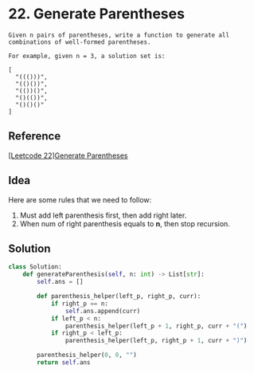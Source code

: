 # 22. Generate Parentheses

```
Given n pairs of parentheses, write a function to generate all combinations of well-formed parentheses.

For example, given n = 3, a solution set is:

[
  "((()))",
  "(()())",
  "(())()",
  "()(())",
  "()()()"
]
```

## Reference

[[Leetcode 22]Generate Parentheses](https://www.youtube.com/watch?v=PCb1Ca_j6OU)

## Idea

Here are some rules that we need to follow:
1. Must add left parenthesis first, then add right later.
2. When num of right parenthesis equals to **n**, then stop recursion.


## Solution

```python
class Solution:
    def generateParenthesis(self, n: int) -> List[str]:
        self.ans = []

        def parenthesis_helper(left_p, right_p, curr):
            if right_p == n:
                self.ans.append(curr)
            if left_p < n:
                parenthesis_helper(left_p + 1, right_p, curr + "(")
            if right_p < left_p:
                parenthesis_helper(left_p, right_p + 1, curr + ")")

        parenthesis_helper(0, 0, "")
        return self.ans

```
